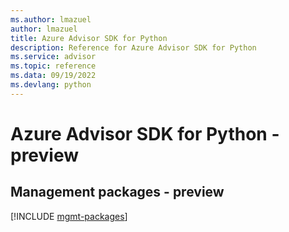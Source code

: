 ```yaml
---
ms.author: lmazuel
author: lmazuel
title: Azure Advisor SDK for Python
description: Reference for Azure Advisor SDK for Python
ms.service: advisor
ms.topic: reference
ms.data: 09/19/2022
ms.devlang: python
---
```

# Azure Advisor SDK for Python - preview

## Management packages - preview
[!INCLUDE [mgmt-packages](advisor-mgmt-index.md)]